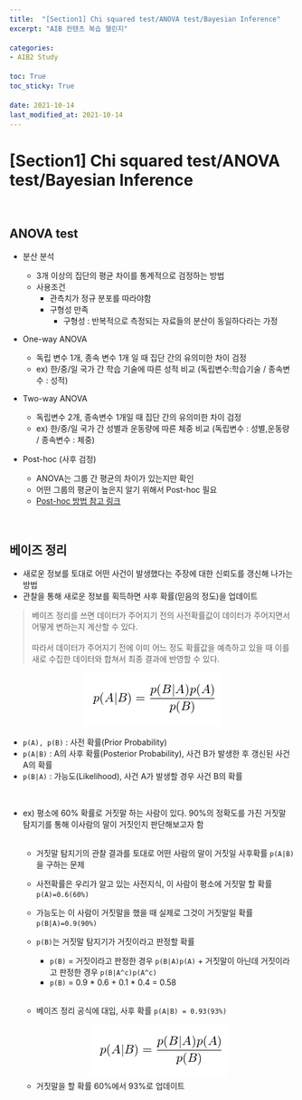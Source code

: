 ```yaml
---
title:  "[Section1] Chi squared test/ANOVA test/Bayesian Inference"
excerpt: "AIB 컨텐츠 복습 챌린지"

categories:
- AIB2 Study

toc: True
toc_sticky: True

date: 2021-10-14
last_modified_at: 2021-10-14
---
```


# [Section1] Chi squared test/ANOVA test/Bayesian Inference

<br>

## ANOVA test

- 분산 분석
  - 3개 이상의 집단의 평균 차이를 통계적으로 검정하는 방법
  - 사용조건
    - 관측치가 정규 분포를 따라야함
    - 구형성 만족
      - 구형성 : 반복적으로 측정되는 자료들의 분산이 동일하다라는 가정

- One-way ANOVA
  - 독립 변수 1개, 종속 변수 1개 일 때 집단 간의 유의미한 차이 검정
  - ex) 한/중/일 국가 간 학습 기술에 따른 성적 비교 (독립변수:학습기술 / 종속변수 : 성적)

- Two-way ANOVA
  - 독립변수 2개, 종속변수 1개일 때 집단 간의 유의미한 차이 검정
  - ex) 한/중/일 국가 간 성별과 운동량에 따른 체중 비교 (독립변수 : 성별,운동량 / 종속변수 : 체중)

- Post-hoc (사후 검정)
  - ANOVA는 그룹 간 평균의 차이가 있는지만 확인
  - 어떤 그룹의 평균이 높은지 알기 위해서 Post-hoc 필요
  - <a href="https://rucrazia.tistory.com/93">Post-hoc 방법 참고 링크</a>

<br>

## 베이즈 정리

- 새로운 정보를 토대로 어떤 사건이 발생했다는 주장에 대한 신뢰도를 갱신해 나가는 방법
- 관찰을 통해 새로운 정보를 획득하면 사후 확률(믿음의 정도)을 업데이트

> 베이즈 정리를 쓰면 데이터가 주어지기 전의 사전확률값이 데이터가 주어지면서 어떻게 변하는지 계산할 수 있다.<br><br> 따라서 데이터가 주어지기 전에 이미 어느 정도 확률값을 예측하고 있을 때 이를 새로 수집한 데이터와 합쳐서 최종 결과에 반영할 수 있다.

<div style="text-align: center;">
    <img src="/assets/images/bayes.PNG">
</div>

- `p(A), p(B)` : 사전 확률(Prior Probability)
- `p(A|B)` : A의 사후 확률(Posterior Probability), 사건 B가 발생한 후 갱신된 사건 A의 확률
- `p(B|A)` : 가능도(Likelihood), 사건 A가 발생할 경우 사건 B의 확률

<br>

- ex) 평소에 60% 확률로 거짓말 하는 사람이 있다. 90%의 정확도를 가진 거짓말 탐지기를 통해 이사람의 말이 거짓인지 판단해보고자 함<br><br>
  - 거짓말 탐지기의 관찰 결과를 토대로 어떤 사람의 말이 거짓일 사후확률 `p(A|B)`을 구하는 문제
  - 사전확률은 우리가 알고 있는 사전지식, 이 사람이 평소에 거짓말 할 확률 `p(A)=0.6(60%)`
  - 가능도는 이 사람이 거짓말을 했을 때 실제로 그것이 거짓말일 확률 `p(B|A)=0.9(90%)`
  - `p(B)`는 거짓말 탐지기가 거짓이라고 판정할 확률
    - `p(B)` = 거짓이라고 판정한 경우 `p(B|A)p(A)` + 거짓말이 아닌데 거짓이라고 판정한 경우 `p(B|A^c)p(A^c)`
    - `p(B)` = 0.9 * 0.6 + 0.1 * 0.4 = 0.58

    <br>

  - 베이즈 정리 공식에 대입, 사후 확률 `p(A|B) = 0.93(93%)` 
  <div style="text-align: center;">
    <img src="/assets/images/bayes.PNG">
  </div>

  - 거짓말을 할 확률 60%에서 93%로 업데이트